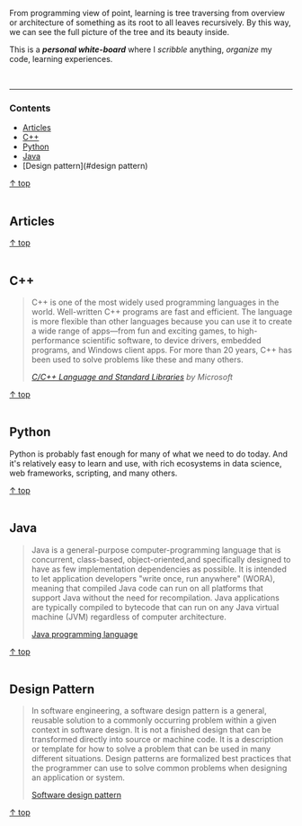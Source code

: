 From programming view of point, learning is tree traversing from 
overview or architecture of something as its root to all leaves 
recursively. By this way, we can see the full picture of the tree 
and its beauty inside.

This is a **_personal white-board_** where I *scribble* anything,
*organize* my code, learning experiences.

<br><hr>
### Contents

- [Articles](#articles)
- [C++](#c++)
- [Python](#python)
- [Java](#java)
- [Design pattern](#design pattern)

[↑ top](#contents)
<br><br>


## Articles


[↑ top](#contents)
<br><br>


## C++

> C++ is one of the most widely used programming languages
> in the world. Well-written C++ programs are fast and efficient.
> The language is more flexible than other languages because you
> can use it to create a wide range of apps—from fun and exciting
> games, to high-performance scientific software, to device drivers,
> embedded programs, and Windows client apps. For more than 20 years,
> C++ has been used to solve problems like these and many others.
>
> [*C/C++ Language and Standard Libraries*](https://msdn.microsoft.com/en-us/library/hh279654.aspx)
> *by Microsoft*


[↑ top](#contents)
<br><br>

## Python

Python is probably fast enough for many of what we need to do today.
And it's relatively easy to learn and use, with rich ecosystems in
data science, web frameworks, scripting, and many others.

[↑ top](#contents)
<br><br>

## Java

> Java is a general-purpose computer-programming language that is concurrent, 
> class-based, object-oriented,and specifically designed to have as few 
> implementation dependencies as possible. It is intended to let application 
> developers "write once, run anywhere" (WORA), meaning that compiled Java 
> code can run on all platforms that support Java without the need for 
> recompilation. Java applications are typically compiled to bytecode that 
> can run on any Java virtual machine (JVM) regardless of computer architecture.
>
> [Java programming language](https://en.wikipedia.org/wiki/Java_%28programming_language%29)

[↑ top](#contents)
<br><br>

## Design Pattern

> In software engineering, a software design pattern is a general, reusable solution 
> to a commonly occurring problem within a given context in software design. It is 
> not a finished design that can be transformed directly into source or machine code. 
> It is a description or template for how to solve a problem that can be used in many 
> different situations. Design patterns are formalized best practices that the 
> programmer can use to solve common problems when designing an application or system. 
> 
> [ Software design pattern ](https://en.wikipedia.org/wiki/Software_design_pattern)

[↑ top](#contents)
<br><br>
